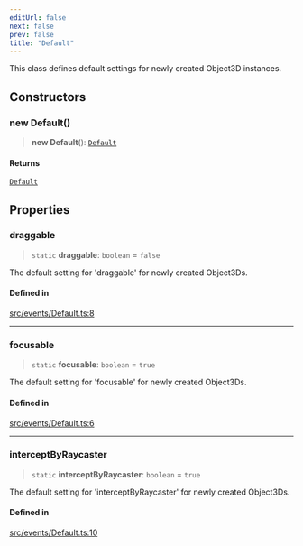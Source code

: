 ```yaml
---
editUrl: false
next: false
prev: false
title: "Default"
---
```


This class defines default settings for newly created Object3D instances.

## Constructors

### new Default()

> **new Default**(): [`Default`](/api/classes/default/)

#### Returns

[`Default`](/api/classes/default/)

## Properties

### draggable

> `static` **draggable**: `boolean` = `false`

The default setting for 'draggable' for newly created Object3Ds.

#### Defined in

[src/events/Default.ts:8](https://github.com/agargaro/three.ez/blob/3fdd7e09783eb2a959141bd465ac646bca571e93/src/events/Default.ts#L8)

***

### focusable

> `static` **focusable**: `boolean` = `true`

The default setting for 'focusable' for newly created Object3Ds.

#### Defined in

[src/events/Default.ts:6](https://github.com/agargaro/three.ez/blob/3fdd7e09783eb2a959141bd465ac646bca571e93/src/events/Default.ts#L6)

***

### interceptByRaycaster

> `static` **interceptByRaycaster**: `boolean` = `true`

The default setting for 'interceptByRaycaster' for newly created Object3Ds.

#### Defined in

[src/events/Default.ts:10](https://github.com/agargaro/three.ez/blob/3fdd7e09783eb2a959141bd465ac646bca571e93/src/events/Default.ts#L10)
